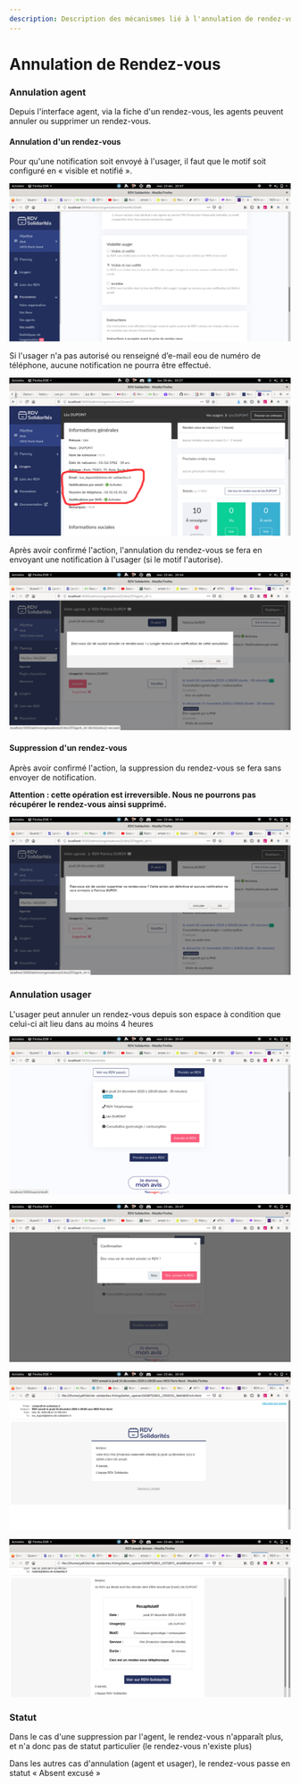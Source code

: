 ```yaml
---
description: Description des mécanismes lié à l'annulation de rendez-vous
---
```


# Annulation de Rendez-vous

### Annulation agent

Depuis l'interface agent, via la fiche d'un rendez-vous, les agents peuvent annuler ou supprimer un rendez-vous.

#### Annulation d'un rendez-vous

Pour qu'une notification soit envoyé à l'usager, il faut que le motif soit configuré en « visible et notifié ».

![Cas de motif configur&#xE9; pour ne pas notifier l&apos;usager](../.gitbook/assets/capture-decran-de-2020-12-23-20-57-53.png)

Si l'usager n'a pas autorisé ou renseigné d’e-mail eou de numéro de téléphone, aucune notification ne pourra être effectué.

![](../.gitbook/assets/capture-decran-de-2020-12-28-10-27-17.png)

Après avoir confirmé l'action, l'annulation du rendez-vous se fera en envoyant une notification à l'usager \(si le motif l'autorise\).

![Fen&#xEA;tre de confirmation de l&apos;annulation](../.gitbook/assets/capture-decran-de-2020-12-23-20-44-16.png)

#### Suppression d'un rendez-vous

Après avoir confirmé l'action, la suppression du rendez-vous se fera sans envoyer de notification.

**Attention : cette opération est irreversible. Nous ne pourrons pas récupérer le rendez-vous ainsi supprimé.**

![Message de confirmation avant la suppression](../.gitbook/assets/capture-decran-de-2020-12-23-20-41-12.png)

### Annulation usager

L'usager peut annuler un rendez-vous depuis son espace à condition que celui-ci  ait lieu dans au moins 4 heures

![Dans l&apos;interface usager, un bouton pour pouvoir annuler](../.gitbook/assets/capture-decran-de-2020-12-23-20-47-02.png)

![La fen&#xEA;tre de confirmation cot&#xE9; usager](../.gitbook/assets/capture-decran-de-2020-12-23-20-47-04.png)

![Notification &#xE0; l&apos;usager pour confirmer l&apos;annulation](../.gitbook/assets/capture-decran-de-2020-12-23-20-49-21.png)

![Notification aux agents &#xE0; propos de l&apos;annulation du rendez-vous](../.gitbook/assets/capture-decran-de-2020-12-23-20-49-23.png)



### Statut

Dans le cas d'une suppression par l'agent, le rendez-vous n'apparaît plus, et n'a donc pas de statut particulier \(le rendez-vous n'existe plus\)

Dans les autres cas d'annulation \(agent et usager\), le rendez-vous passe en statut « Absent excusé »

